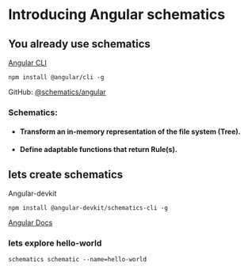 # Introducing Angular schematics

## You already use schematics

[Angular CLI](https://angular.io/cli)
```
npm install @angular/cli -g
```
GitHub: [@schematics/angular](https://github.com/angular/angular-cli/tree/master/packages/schematics/angular)

### Schematics: 
- #### **Transform** an **in-memory** representation of the file system (Tree). 
- #### Define adaptable functions that return Rule(s).

## lets create schematics

Angular-devkit
``` 
npm install @angular-devkit/schematics-cli -g
```
[Angular Docs](https://angular.io/guide/schematics)

### lets explore hello-world
```
schematics schematic --name=hello-world 
```